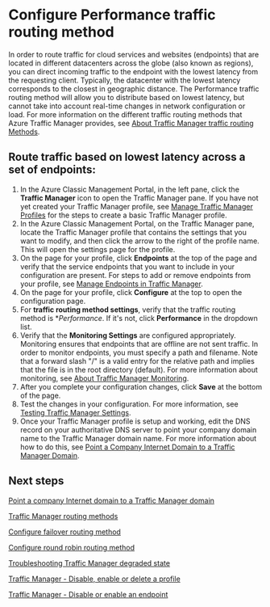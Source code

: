 ﻿<properties
    pageTitle="Configure Performance traffic routing method | Azure"
    description="This article will help you configure performance traffic routing method in Traffic Manager"
    services="traffic-manager"
    documentationcenter=""
    author="sdwheeler"
    manager="carmonm"
    editor="tysonn" />
<tags
    ms.assetid="6dd23b8e-0ed5-4ea4-b5ae-018f42e72688"
    ms.service="traffic-manager"
    ms.devlang="na"
    ms.topic="article"
    ms.tgt_pltfrm="na"
    ms.workload="infrastructure-services"
    ms.date="10/18/2016"
    wacn.date=""
    ms.author="sewhee" />

<!-- repub for nofollow -->

# Configure Performance traffic routing method
In order to route traffic for cloud services and websites (endpoints) that are located in different datacenters across the globe (also known as regions), you can direct incoming traffic to the endpoint with the lowest latency from the requesting client. Typically, the datacenter with the lowest latency corresponds to the closest in geographic distance. The Performance traffic routing method will allow you to distribute based on lowest latency, but cannot take into account real-time changes in network configuration or load. For more information on the different traffic routing methods that Azure Traffic Manager provides, see [About Traffic Manager traffic routing Methods](/documentation/articles/traffic-manager-routing-methods/).

## Route traffic based on lowest latency across a set of endpoints:
1. In the Azure Classic Management Portal, in the left pane, click the **Traffic Manager** icon to open the Traffic Manager pane. If you have not yet created your Traffic Manager profile, see [Manage Traffic Manager Profiles](/documentation/articles/traffic-manager-manage-profiles/) for the steps to create a basic Traffic Manager profile.
2. In the Azure Classic Management Portal, on the Traffic Manager pane, locate the Traffic Manager profile that contains the settings that you want to modify, and then click the arrow to the right of the profile name. This will open the settings page for the profile.
3. On the page for your profile, click **Endpoints** at the top of the page and verify that the service endpoints that you want to include in your configuration are present. For steps to add or remove endpoints from your profile, see [Manage Endpoints in Traffic Manager](/documentation/articles/traffic-manager-endpoints/).
4. On the page for your profile, click **Configure** at the top to open the configuration page.
5. For **traffic routing method settings**, verify that the traffic routing method is **Performance*. If it's not, click **Performance** in the dropdown list.
6. Verify that the **Monitoring Settings** are configured appropriately. Monitoring ensures that endpoints that are offline are not sent traffic. In order to monitor endpoints, you must specify a path and filename. Note that a forward slash "/" is a valid entry for the relative path and implies that the file is in the root directory (default). For more information about monitoring, see [About Traffic Manager Monitoring](/documentation/articles/traffic-manager-monitoring/).
7. After you complete your configuration changes, click **Save** at the bottom of the page.
8. Test the changes in your configuration. For more information, see [Testing Traffic Manager Settings](/documentation/articles/traffic-manager-testing-settings/).
9. Once your Traffic Manager profile is setup and working, edit the DNS record on your authoritative DNS server to point your company domain name to the Traffic Manager domain name. For more information about how to do this, see [Point a Company Internet Domain to a Traffic Manager Domain](/documentation/articles/traffic-manager-point-internet-domain/).

## Next steps
[Point a company Internet domain to a Traffic Manager domain](/documentation/articles/traffic-manager-point-internet-domain/)

[Traffic Manager routing methods](/documentation/articles/traffic-manager-routing-methods/)

[Configure failover routing method](/documentation/articles/traffic-manager-configure-failover-routing-method/)

[Configure round robin routing method](/documentation/articles/traffic-manager-configure-round-robin-routing-method/)

[Troubleshooting Traffic Manager degraded state](/documentation/articles/traffic-manager-troubleshooting-degraded/)

[Traffic Manager - Disable, enable or delete a profile](/documentation/articles/disable-enable-or-delete-a-profile/)

[Traffic Manager - Disable or enable an endpoint](/documentation/articles/disable-or-enable-an-endpoint/)

